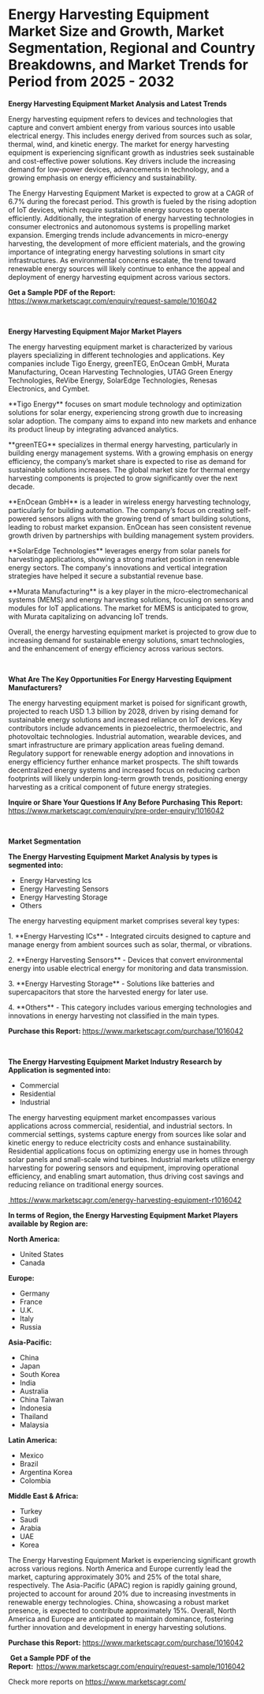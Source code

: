 <p><h1>Energy Harvesting Equipment Market Size and Growth, Market Segmentation, Regional and Country Breakdowns, and Market Trends for Period from 2025 -  2032</h1></p><p><strong>Energy Harvesting Equipment Market Analysis and Latest Trends</strong></p>
<p><p>Energy harvesting equipment refers to devices and technologies that capture and convert ambient energy from various sources into usable electrical energy. This includes energy derived from sources such as solar, thermal, wind, and kinetic energy. The market for energy harvesting equipment is experiencing significant growth as industries seek sustainable and cost-effective power solutions. Key drivers include the increasing demand for low-power devices, advancements in technology, and a growing emphasis on energy efficiency and sustainability.</p><p>The Energy Harvesting Equipment Market is expected to grow at a CAGR of 6.7% during the forecast period. This growth is fueled by the rising adoption of IoT devices, which require sustainable energy sources to operate efficiently. Additionally, the integration of energy harvesting technologies in consumer electronics and autonomous systems is propelling market expansion. Emerging trends include advancements in micro-energy harvesting, the development of more efficient materials, and the growing importance of integrating energy harvesting solutions in smart city infrastructures. As environmental concerns escalate, the trend toward renewable energy sources will likely continue to enhance the appeal and deployment of energy harvesting equipment across various sectors.</p></p>
<p><strong>Get a Sample PDF of the Report:&nbsp;</strong> <a href="https://www.marketscagr.com/enquiry/request-sample/1016042?utm_campaign=2344&utm_medium=2&utm_source=Github&utm_content=ia&utm_term=16022025&utm_id=energy-harvesting-equipment">https://www.marketscagr.com/enquiry/request-sample/1016042</a></p>
<p>&nbsp;</p>
<p><strong>Energy Harvesting Equipment Major Market Players</strong></p>
<p><p>The energy harvesting equipment market is characterized by various players specializing in different technologies and applications. Key companies include Tigo Energy, greenTEG, EnOcean GmbH, Murata Manufacturing, Ocean Harvesting Technologies, UTAG Green Energy Technologies, ReVibe Energy, SolarEdge Technologies, Renesas Electronics, and Cymbet.</p><p>**Tigo Energy** focuses on smart module technology and optimization solutions for solar energy, experiencing strong growth due to increasing solar adoption. The company aims to expand into new markets and enhance its product lineup by integrating advanced analytics.</p><p>**greenTEG** specializes in thermal energy harvesting, particularly in building energy management systems. With a growing emphasis on energy efficiency, the company’s market share is expected to rise as demand for sustainable solutions increases. The global market size for thermal energy harvesting components is projected to grow significantly over the next decade.</p><p>**EnOcean GmbH** is a leader in wireless energy harvesting technology, particularly for building automation. The company’s focus on creating self-powered sensors aligns with the growing trend of smart building solutions, leading to robust market expansion. EnOcean has seen consistent revenue growth driven by partnerships with building management system providers.</p><p>**SolarEdge Technologies** leverages energy from solar panels for harvesting applications, showing a strong market position in renewable energy sectors. The company's innovations and vertical integration strategies have helped it secure a substantial revenue base.</p><p>**Murata Manufacturing** is a key player in the micro-electromechanical systems (MEMS) and energy harvesting solutions, focusing on sensors and modules for IoT applications. The market for MEMS is anticipated to grow, with Murata capitalizing on advancing IoT trends.</p><p>Overall, the energy harvesting equipment market is projected to grow due to increasing demand for sustainable energy solutions, smart technologies, and the enhancement of energy efficiency across various sectors.</p></p>
<p>&nbsp;</p>
<p><strong>What Are The Key Opportunities For Energy Harvesting Equipment Manufacturers?</strong></p>
<p><p>The energy harvesting equipment market is poised for significant growth, projected to reach USD 1.3 billion by 2028, driven by rising demand for sustainable energy solutions and increased reliance on IoT devices. Key contributors include advancements in piezoelectric, thermoelectric, and photovoltaic technologies. Industrial automation, wearable devices, and smart infrastructure are primary application areas fueling demand. Regulatory support for renewable energy adoption and innovations in energy efficiency further enhance market prospects. The shift towards decentralized energy systems and increased focus on reducing carbon footprints will likely underpin long-term growth trends, positioning energy harvesting as a critical component of future energy strategies.</p></p>
<p><strong>Inquire or Share Your Questions If Any Before Purchasing This Report:</strong> <a href="https://www.marketscagr.com/enquiry/pre-order-enquiry/1016042?utm_campaign=2344&utm_medium=2&utm_source=Github&utm_content=ia&utm_term=16022025&utm_id=energy-harvesting-equipment">https://www.marketscagr.com/enquiry/pre-order-enquiry/1016042</a></p>
<p>&nbsp;</p>
<p><strong>Market Segmentation</strong></p>
<p><strong>The Energy Harvesting Equipment Market Analysis by types is segmented into:</strong></p>
<p><ul><li>Energy Harvesting Ics</li><li>Energy Harvesting Sensors</li><li>Energy Harvesting Storage</li><li>Others</li></ul></p>
<p><p>The energy harvesting equipment market comprises several key types: </p><p>1. **Energy Harvesting ICs** - Integrated circuits designed to capture and manage energy from ambient sources such as solar, thermal, or vibrations.</p><p>2. **Energy Harvesting Sensors** - Devices that convert environmental energy into usable electrical energy for monitoring and data transmission.</p><p>3. **Energy Harvesting Storage** - Solutions like batteries and supercapacitors that store the harvested energy for later use.</p><p>4. **Others** - This category includes various emerging technologies and innovations in energy harvesting not classified in the main types.</p></p>
<p><strong>Purchase this Report:&nbsp;</strong><a href="https://www.marketscagr.com/purchase/1016042?utm_campaign=2344&utm_medium=2&utm_source=Github&utm_content=ia&utm_term=16022025&utm_id=energy-harvesting-equipment">https://www.marketscagr.com/purchase/1016042</a></p>
<p>&nbsp;</p>
<p><strong>The Energy Harvesting Equipment Market Industry Research by Application is segmented into:</strong></p>
<p><ul><li>Commercial</li><li>Residential</li><li>Industrial</li></ul></p>
<p><p>The energy harvesting equipment market encompasses various applications across commercial, residential, and industrial sectors. In commercial settings, systems capture energy from sources like solar and kinetic energy to reduce electricity costs and enhance sustainability. Residential applications focus on optimizing energy use in homes through solar panels and small-scale wind turbines. Industrial markets utilize energy harvesting for powering sensors and equipment, improving operational efficiency, and enabling smart automation, thus driving cost savings and reducing reliance on traditional energy sources.</p></p>
<p><a href="https://www.marketscagr.com/energy-harvesting-equipment-r1016042?utm_campaign=2344&utm_medium=2&utm_source=Github&utm_content=ia&utm_term=16022025&utm_id=energy-harvesting-equipment">&nbsp;https://www.marketscagr.com/energy-harvesting-equipment-r1016042</a></p>
<p><strong>In terms of Region, the Energy Harvesting Equipment Market Players available by Region are:</strong></p>
<p>
    <p> <strong> North America: </strong>
        <ul>
            <li>United States</li>
            <li>Canada</li>
        </ul>
        </p> 
    <p> <strong> Europe: </strong>
        <ul>
            <li>Germany</li>
            <li>France</li>
            <li>U.K.</li>
            <li>Italy</li>
            <li>Russia</li>
        </ul>
        </p> 
    <p> <strong> Asia-Pacific: </strong>
        <ul>
            <li>China</li>
            <li>Japan</li>
            <li>South Korea</li>
            <li>India</li>
            <li>Australia</li>
            <li>China Taiwan</li>
            <li>Indonesia</li>
            <li>Thailand</li>
            <li>Malaysia</li>
        </ul>
        </p> 
    <p> <strong> Latin America: </strong>
        <ul>
            <li>Mexico</li>
            <li>Brazil</li>
            <li>Argentina Korea</li>
            <li>Colombia</li>
        </ul>
        </p> 
    <p> <strong> Middle East & Africa: </strong>
        <ul>
            <li>Turkey</li>
            <li>Saudi</li>
            <li>Arabia</li>
            <li>UAE</li>
            <li>Korea</li>
        </ul>
    </p>
    </p>
<p><p>The Energy Harvesting Equipment Market is experiencing significant growth across various regions. North America and Europe currently lead the market, capturing approximately 30% and 25% of the total share, respectively. The Asia-Pacific (APAC) region is rapidly gaining ground, projected to account for around 20% due to increasing investments in renewable energy technologies. China, showcasing a robust market presence, is expected to contribute approximately 15%. Overall, North America and Europe are anticipated to maintain dominance, fostering further innovation and development in energy harvesting solutions.</p></p>
<p><strong>Purchase this Report: </strong><a href="https://www.marketscagr.com/purchase/1016042?utm_campaign=2344&utm_medium=2&utm_source=Github&utm_content=ia&utm_term=16022025&utm_id=energy-harvesting-equipment">https://www.marketscagr.com/purchase/1016042</a></p>
<p>&nbsp;<strong>Get a Sample PDF of the Report:&nbsp;&nbsp;</strong><a href="https://www.marketscagr.com/enquiry/request-sample/1016042?utm_campaign=2344&utm_medium=2&utm_source=Github&utm_content=ia&utm_term=16022025&utm_id=energy-harvesting-equipment">https://www.marketscagr.com/enquiry/request-sample/1016042</a></p>
<p><strong></strong></p>
<p>Check more reports on <a href="https://www.marketscagr.com/?utm_campaign=2344&utm_medium=2&utm_source=Github&utm_content=ia&utm_term=16022025&utm_id=energy-harvesting-equipment">https://www.marketscagr.com/</a></p>